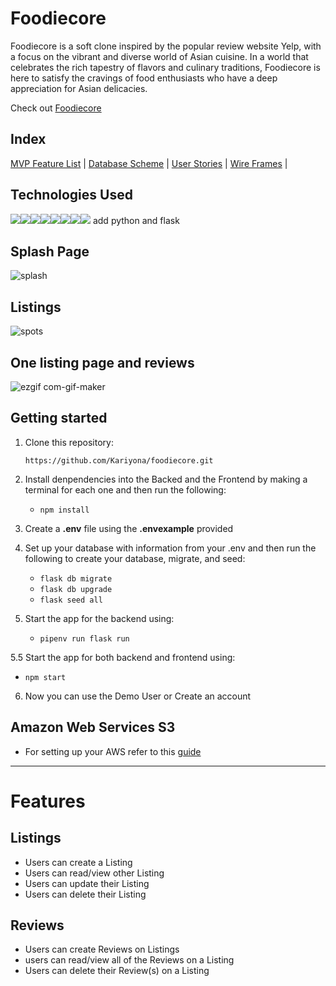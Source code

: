 # Foodiecore
      
Foodiecore is a soft clone inspired by the popular review website Yelp, with a focus on the vibrant and diverse world of Asian cuisine. In a world that celebrates the rich tapestry of flavors and culinary traditions, Foodiecore is here to satisfy the cravings of food enthusiasts who have a deep appreciation for Asian delicacies.

Check out [Foodiecore](https://foodiecore.onrender.com/) 

## Index

[MVP Feature List](https://github.com/Kariyona/foodiecore/wiki/MVP-Feature-List) |
[Database Scheme](https://github.com/Kariyona/foodiecore/wiki/Database-Schema-and-Back-End-Routes) |
[User Stories](https://github.com/Kariyona/foodiecore/wiki/User-Stories) |
[Wire Frames](https://github.com/Kariyona/foodiecore/wiki/Wireframes-and-Front-End-Routes) |

## Technologies Used

<img src="https://img.shields.io/badge/JavaScript-323330?style=for-the-badge&logo=javascript&logoColor=F7DF1E" /><img src="https://img.shields.io/badge/Node.js-339933?style=for-the-badge&logo=nodedotjs&logoColor=white" /><img src="https://img.shields.io/badge/PostgreSQL-316192?style=for-the-badge&logo=postgresql&logoColor=white" /><img src="https://img.shields.io/badge/HTML5-E34F26?style=for-the-badge&logo=html5&logoColor=white" /><img src="https://img.shields.io/badge/CSS3-1572B6?style=for-the-badge&logo=css3&logoColor=white" /><img src="https://img.shields.io/badge/React-20232A?style=for-the-badge&logo=react&logoColor=61DAFB" /><img src="https://img.shields.io/badge/Redux-593D88?style=for-the-badge&logo=redux&logoColor=white" /><img src="https://img.shields.io/badge/GitHub-100000?style=for-the-badge&logo=github&logoColor=white" />
add python and flask

## Splash Page
![splash]()

## Listings
![spots]()

## One listing page and reviews
![ezgif com-gif-maker]()


## Getting started
1. Clone this repository:

   `
   https://github.com/Kariyona/foodiecore.git
   `
2. Install denpendencies into the Backed and the Frontend by making a terminal for each one and then run the following:

   * `npm install`

3. Create a **.env** file using the **.envexample** provided 

4. Set up your database with information from your .env and then run the following to create your database, migrate, and seed: 
 
   * `flask db migrate`
   * `flask db upgrade` 
   * `flask seed all`

5. Start the app for the backend using:
   * `pipenv run flask run`
   
5.5 Start the app for both backend and frontend using:
   * `npm start`

6. Now you can use the Demo User or Create an account

## Amazon Web Services S3
* For setting up your AWS refer to this [guide](https://github.com/jdrichardsappacad/aws-s3-pern-demo)

***

# Features 

## Listings
* Users can create a Listing
* Users can read/view other Listing
* Users can update their Listing
* Users can delete their Listing

## Reviews
* Users can create Reviews on Listings
* users can read/view all of the Reviews on a Listing
* Users can delete their Review(s) on a Listing

